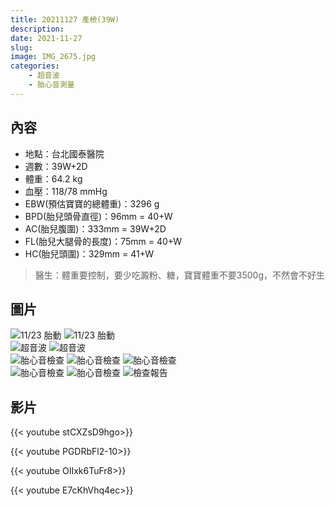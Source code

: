 ```yaml
---
title: 20211127 產檢(39W)
description: 
date: 2021-11-27
slug: 
image: IMG_2675.jpg
categories:
    - 超音波
    - 胎心音測量
---
```


## 內容

* 地點：台北國泰醫院
* 週數：39W+2D
* 體重：64.2 kg  
* 血壓：118/78 mmHg
* EBW(預估寶寶的總體重)：3296 g
* BPD(胎兒頭骨直徑)：96mm = 40+W
* AC(胎兒腹圍)：333mm = 39W+2D
* FL(胎兒大腿骨的長度)：75mm = 40+W
* HC(胎兒頭圍)：329mm = 41+W

> 醫生：體重要控制，要少吃澱粉、糖，寶寶體重不要3500g，不然會不好生  

## 圖片

![11/23 胎動](IMG_2665.jpg)  ![11/23 胎動](IMG_2666.JPG)  
![超音波](202111272346.JPEG)  ![超音波](202111272347.JPEG)  
![胎心音檢查](IMG_2673.jpg)  ![胎心音檢查](IMG_2674.jpg)  ![胎心音檢查](IMG_2675.jpg)  
![胎心音檢查](IMG_2676.jpg)  ![胎心音檢查](IMG_2677.jpg)  ![檢查報告](IMG_2679.jpg)  


## 影片

{{< youtube stCXZsD9hgo>}}

{{< youtube PGDRbFl2-10>}}

{{< youtube OIIxk6TuFr8>}}

{{< youtube E7cKhVhq4ec>}}
